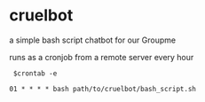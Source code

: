 # cruelbot

a simple bash script chatbot for our Groupme

runs as a cronjob from a remote server every hour

` $crontab -e`
      
`01 * * * * bash path/to/cruelbot/bash_script.sh`
